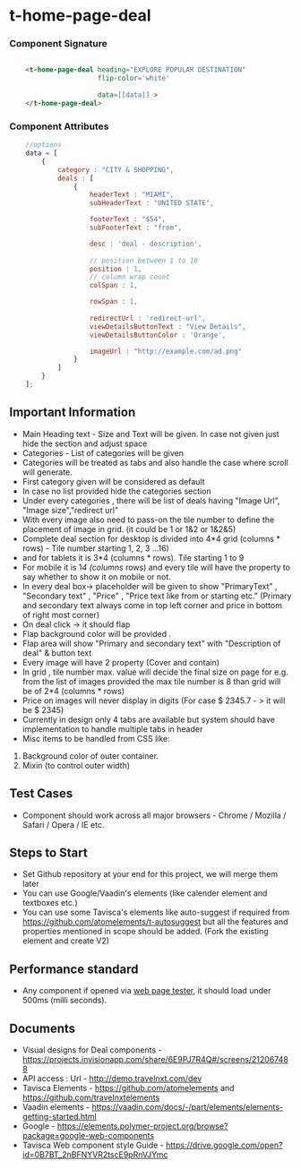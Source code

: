 # t-home-page-deal

### Component Signature

```html

    <t-home-page-deal heading="EXPLORE POPULAR DESTINATION" 
                      flip-color='white'
                      
                      data=[[data]] >
    </t-home-page-deal>

```

### Component Attributes

```javascript
    //options
    data = [
        {
            category : "CITY & SHOPPING",
            deals : [
                {
                    headerText : "MIAMI",
                    subHeaderText : "UNITED STATE",

                    footerText : "$54",
                    subFooterText : "from",

                    desc : 'deal - description',
                    
                    // position between 1 to 16
                    position : 1,
                    // column wrap count
                    colSpan : 1,

                    rowSpan : 1,
                    
                    redirectUrl : 'redirect-url',
                    viewDetailsButtonText : "View Details",
                    viewDetailsButtonColor : 'Orange',

                    imageUrl : "http://example.com/ad.png"
                }
            ]
        }
    ];


```

## Important Information

- Main Heading text	 - Size and Text will be given. In case not given just hide the section and adjust space
- Categories - List of categories will be given
- Categories will be treated as tabs and also handle the case where scroll will generate.
- First category given will be considered as default
- In case no list provided hide the categories section
- Under every categories , there will be list of deals having "Image Url", "Image size","redirect url"
- With every image also need to pass-on the tile number to define the placement of image in grid. (it could be 1 or 1&2 or 1&2&5)
- Complete deal section for desktop is divided into 4*4 grid (columns * rows) - Tile number starting 1, 2, 3 ...16)
- and for tablets it is 3*4 (columns * rows). Tile starting 1 to 9
- For mobile it is 1*4 (columns* rows) and every tile will have the property to say whether to show it on mobile or not.
- In every deal box-> placeholder will be given to show "PrimaryText" , "Secondary text" , "Price" , "Price text like from or starting etc." (Primary and secondary text always come in top left corner and price in bottom of right most corner)
- On deal click -> it should flap
- Flap background color will be provided .
- Flap area will show "Primary and secondary text" with "Description of deal" & button text
- Every image will have 2 property (Cover and contain)
- In grid , tile number max. value will decide the final size on page for e.g. from the list of images provided the max tile number is 8 than grid will be of 2*4 (columns * rows)
- Price on images will never display in digits (For case $ 2345.7 - > it will be $ 2345)
- Currently in design only 4 tabs are available but system should have implementation to handle multiple tabs in header
- Misc items to be handled from CSS like:
1. Background color of outer container.
2. Mixin (to control outer width)


## Test Cases
- Component should work across all major browsers - Chrome / Mozilla / Safari / Opera / IE etc.

## Steps to Start
- Set Github repository at your end for this project, we will merge them later
- You can use Google/Vaadin's elements (like calender element and textboxes etc.)
- You can use some Tavisca's elements like auto-suggest if required from https://github.com/atomelements/t-autosuggest but all the features and properties mentioned in scope should be added. (Fork the existing element and create V2)

## Performance standard
- Any component if opened via [web page tester](https://www.webpagetest.org/), it should load under 500ms (milli seconds).

## Documents
- Visual designs for Deal components - https://projects.invisionapp.com/share/6E9PJ7R4Q#/screens/212067488
- API access : Url - http://demo.travelnxt.com/dev
- Tavisca Elements - https://github.com/atomelements and https://github.com/travelnxtelements
- Vaadin elements - https://vaadin.com/docs/-/part/elements/elements-getting-started.html
- Google - https://elements.polymer-project.org/browse?package=google-web-components
- Tavisca Web component style Guide - https://drive.google.com/open?id=0B7BT_2nBFNYVR2tscE9pRnVJYmc
